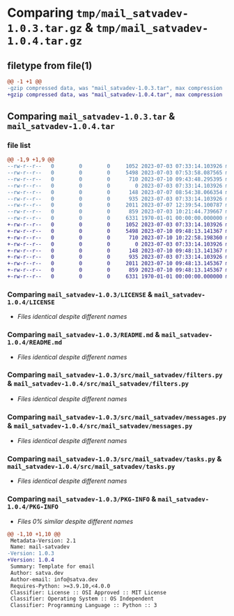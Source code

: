 # Comparing `tmp/mail_satvadev-1.0.3.tar.gz` & `tmp/mail_satvadev-1.0.4.tar.gz`

## filetype from file(1)

```diff
@@ -1 +1 @@
-gzip compressed data, was "mail_satvadev-1.0.3.tar", max compression
+gzip compressed data, was "mail_satvadev-1.0.4.tar", max compression
```

## Comparing `mail_satvadev-1.0.3.tar` & `mail_satvadev-1.0.4.tar`

### file list

```diff
@@ -1,9 +1,9 @@
--rw-r--r--   0        0        0     1052 2023-07-03 07:33:14.103926 mail_satvadev-1.0.3/LICENSE
--rw-r--r--   0        0        0     5498 2023-07-03 07:53:58.087565 mail_satvadev-1.0.3/README.md
--rw-r--r--   0        0        0      710 2023-07-10 09:43:48.295395 mail_satvadev-1.0.3/pyproject.toml
--rw-r--r--   0        0        0        0 2023-07-03 07:33:14.103926 mail_satvadev-1.0.3/src/mail_satvadev/__init__.py
--rw-r--r--   0        0        0      148 2023-07-07 08:54:38.066354 mail_satvadev-1.0.3/src/mail_satvadev/apps.py
--rw-r--r--   0        0        0      935 2023-07-03 07:33:14.103926 mail_satvadev-1.0.3/src/mail_satvadev/filters.py
--rw-r--r--   0        0        0     2011 2023-07-07 12:39:54.100787 mail_satvadev-1.0.3/src/mail_satvadev/messages.py
--rw-r--r--   0        0        0      859 2023-07-03 10:21:44.739667 mail_satvadev-1.0.3/src/mail_satvadev/tasks.py
--rw-r--r--   0        0        0     6331 1970-01-01 00:00:00.000000 mail_satvadev-1.0.3/PKG-INFO
+-rw-r--r--   0        0        0     1052 2023-07-03 07:33:14.103926 mail_satvadev-1.0.4/LICENSE
+-rw-r--r--   0        0        0     5498 2023-07-10 09:48:13.141367 mail_satvadev-1.0.4/README.md
+-rw-r--r--   0        0        0      710 2023-07-10 10:22:58.198360 mail_satvadev-1.0.4/pyproject.toml
+-rw-r--r--   0        0        0        0 2023-07-03 07:33:14.103926 mail_satvadev-1.0.4/src/mail_satvadev/__init__.py
+-rw-r--r--   0        0        0      148 2023-07-10 09:48:13.141367 mail_satvadev-1.0.4/src/mail_satvadev/apps.py
+-rw-r--r--   0        0        0      935 2023-07-03 07:33:14.103926 mail_satvadev-1.0.4/src/mail_satvadev/filters.py
+-rw-r--r--   0        0        0     2011 2023-07-10 09:48:13.145367 mail_satvadev-1.0.4/src/mail_satvadev/messages.py
+-rw-r--r--   0        0        0      859 2023-07-10 09:48:13.145367 mail_satvadev-1.0.4/src/mail_satvadev/tasks.py
+-rw-r--r--   0        0        0     6331 1970-01-01 00:00:00.000000 mail_satvadev-1.0.4/PKG-INFO
```

### Comparing `mail_satvadev-1.0.3/LICENSE` & `mail_satvadev-1.0.4/LICENSE`

 * *Files identical despite different names*

### Comparing `mail_satvadev-1.0.3/README.md` & `mail_satvadev-1.0.4/README.md`

 * *Files identical despite different names*

### Comparing `mail_satvadev-1.0.3/src/mail_satvadev/filters.py` & `mail_satvadev-1.0.4/src/mail_satvadev/filters.py`

 * *Files identical despite different names*

### Comparing `mail_satvadev-1.0.3/src/mail_satvadev/messages.py` & `mail_satvadev-1.0.4/src/mail_satvadev/messages.py`

 * *Files identical despite different names*

### Comparing `mail_satvadev-1.0.3/src/mail_satvadev/tasks.py` & `mail_satvadev-1.0.4/src/mail_satvadev/tasks.py`

 * *Files identical despite different names*

### Comparing `mail_satvadev-1.0.3/PKG-INFO` & `mail_satvadev-1.0.4/PKG-INFO`

 * *Files 0% similar despite different names*

```diff
@@ -1,10 +1,10 @@
 Metadata-Version: 2.1
 Name: mail-satvadev
-Version: 1.0.3
+Version: 1.0.4
 Summary: Template for email
 Author: satva.dev
 Author-email: info@satva.dev
 Requires-Python: >=3.9.10,<4.0.0
 Classifier: License :: OSI Approved :: MIT License
 Classifier: Operating System :: OS Independent
 Classifier: Programming Language :: Python :: 3
```

